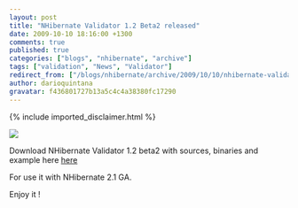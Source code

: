 ```yaml
---
layout: post
title: "NHibernate Validator 1.2 Beta2 released"
date: 2009-10-10 18:16:00 +1300
comments: true
published: true
categories: ["blogs", "nhibernate", "archive"]
tags: ["validation", "News", "Validator"]
redirect_from: ["/blogs/nhibernate/archive/2009/10/10/nhibernate-validator-1-2-beta2-released.aspx/", "/blogs/nhibernate/archive/2009/10/10/nhibernate-validator-1-2-beta2-released.html"]
author: darioquintana
gravatar: f436801727b13a5c4c4a38380fc17290
---
```

{% include imported_disclaimer.html %}
<p><img src="http://darioquintana.com.ar/files/NHV-logo-white-background.png" />

</p>
<p>Download NHibernate Validator 1.2 beta2 with sources, binaries and example here <a href="https://sourceforge.net/projects/nhcontrib/files">here</a>

</p>
<p>For use it with NHibernate 2.1 GA.
</p>
<p>
Enjoy it !</p>
